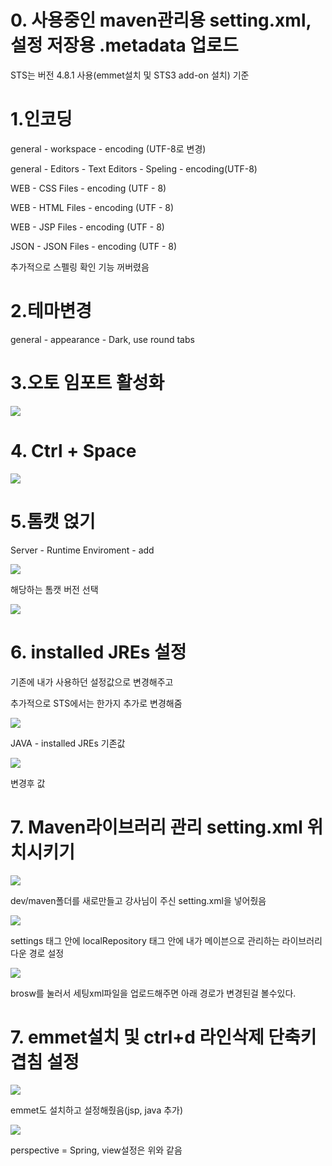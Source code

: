 # 0. 사용중인 maven관리용 setting.xml, 설정 저장용 .metadata 업로드

STS는 버전 4.8.1 사용(emmet설치 및 STS3 add-on 설치) 기준

# 1.인코딩

general - workspace - encoding (UTF-8로 변경)

general - Editors - Text Editors - Speling - encoding(UTF-8)

WEB - CSS Files - encoding (UTF - 8)

WEB - HTML Files - encoding (UTF - 8)

WEB - JSP Files - encoding (UTF - 8)

JSON - JSON Files - encoding (UTF - 8)

추가적으로 스펠링 확인 기능 꺼버렸음

# 2.테마변경

general - appearance - Dark, use round tabs

# 3.오토 임포트 활성화

![](./img/2021-05-13-22-09-05.png)

# 4. Ctrl + Space

![](./img/2021-05-13-22-09-41.png)

# 5.톰캣 얹기

Server - Runtime Enviroment - add

![](./img/2021-05-13-22-10-01.png)

해당하는 톰캣 버전 선택

![](./img/2021-05-13-22-10-15.png)

# 6. installed JREs 설정

기존에 내가 사용하던 설정값으로 변경해주고

추가적으로 STS에서는 한가지 추가로 변경해줌

![](./img/2021-05-13-22-12-06.png)

JAVA - installed JREs 기존값

![](./img/2021-05-13-22-12-21.png)

변경후 값

# 7. Maven라이브러리 관리 setting.xml 위치시키기

![](./img/2021-05-13-22-12-43.png)

dev/maven폴더를 새로만들고 강사님이 주신 setting.xml을 넣어줬음

![](./img/2021-05-13-22-12-55.png)

settings 태그 안에 localRepository 태그 안에 내가 메이븐으로 관리하는 라이브러리
다운 경로 설정

![](./img/2021-05-13-22-13-07.png)

brosw를 눌러서 세팅xml파일을 업로드해주면 아래 경로가 변경된걸 볼수있다.

# 7. emmet설치 및 ctrl+d 라인삭제 단축키 겹침 설정

![](./img/2021-05-13-22-13-19.png)

emmet도 설치하고 설정해줬음(jsp, java 추가)

![](./img/2021-05-13-22-13-36.png)

perspective = Spring, view설정은 위와 같음
